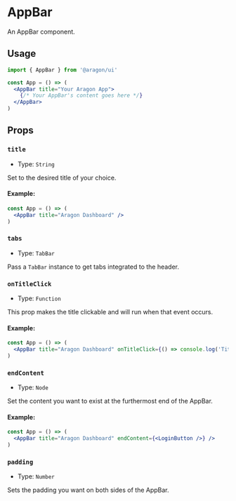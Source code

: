 # AppBar

An AppBar component.

## Usage

```jsx
import { AppBar } from '@aragon/ui'

const App = () => (
  <AppBar title="Your Aragon App">
    {/* Your AppBar's content goes here */}
  </AppBar>
)
```

## Props

### `title`

- Type: `String`

Set to the desired title of your choice.

#### Example:

```jsx
const App = () => (
  <AppBar title="Aragon Dashboard" />
)
```

### `tabs`

- Type: `TabBar`

Pass a `TabBar` instance to get tabs integrated to the header.

### `onTitleClick`

- Type: `Function`

This prop makes the title clickable and will run when that event occurs.

#### Example:

```jsx
const App = () => (
  <AppBar title="Aragon Dashboard" onTitleClick={() => console.log('Title was clicked!')} />
)
```

### `endContent`

- Type: `Node`

Set the content you want to exist at the furthermost end of the AppBar.

#### Example:

```jsx
const App = () => (
  <AppBar title="Aragon Dashboard" endContent={<LoginButton />} />
)
```

### `padding`

- Type: `Number`

Sets the padding you want on both sides of the AppBar.
